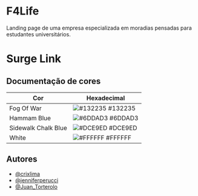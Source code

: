 # F4Life

Landing page de uma empresa especializada em moradias pensadas para estudantes universitários.

# Surge Link



## Documentação de cores

| Cor                 | Hexadecimal                                                      |
| -----------------   | ---------------------------------------------------------------- |
| Fog Of War          | ![#132235](https://via.placeholder.com/10/132235?text=+) #132235 |
| Hammam Blue         | ![#6DDAD3](https://via.placeholder.com/10/6DDAD3?text=+) #6DDAD3 |
| Sidewalk Chalk Blue | ![#DCE9ED](https://via.placeholder.com/10/DCE9ED?text=+) #DCE9ED |
| White               | ![#FFFFFF](https://via.placeholder.com/10/FFFFFF?text=+) #FFFFFF |


## Autores

- [@crixlima](https://github.com/crixlima)
- [@jenniferperucci](https://github.com/jenniferperucci)
- [@Juan_Torterolo](https://github.com/kapthos)